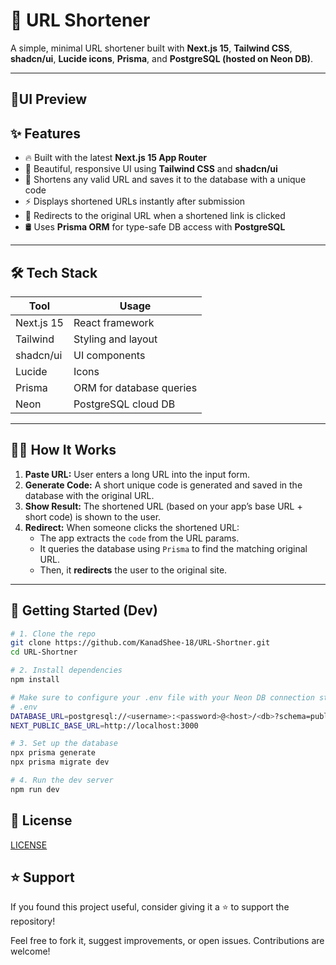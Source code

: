 # 🔗 URL Shortener

A simple, minimal URL shortener built with **Next.js 15**, **Tailwind CSS**, **shadcn/ui**, **Lucide icons**, **Prisma**, and **PostgreSQL (hosted on Neon DB)**.

---

## 📸UI Preview


## ✨ Features

- 🔥 Built with the latest **Next.js 15 App Router**
- 🎨 Beautiful, responsive UI using **Tailwind CSS** and **shadcn/ui**
- 🧠 Shortens any valid URL and saves it to the database with a unique code
- ⚡ Displays shortened URLs instantly after submission
- 🚀 Redirects to the original URL when a shortened link is clicked
- 🛢️ Uses **Prisma ORM** for type-safe DB access with **PostgreSQL**

---

## 🛠️ Tech Stack

| Tool       | Usage                     |
|------------|---------------------------|
| Next.js 15 | React framework           |
| Tailwind   | Styling and layout        |
| shadcn/ui  | UI components             |
| Lucide     | Icons                     |
| Prisma     | ORM for database queries  |
| Neon       | PostgreSQL cloud DB       |

---

## 🧑‍💻 How It Works

1. **Paste URL:** User enters a long URL into the input form.
2. **Generate Code:** A short unique code is generated and saved in the database with the original URL.
3. **Show Result:** The shortened URL (based on your app’s base URL + short code) is shown to the user.
4. **Redirect:** When someone clicks the shortened URL:
   - The app extracts the `code` from the URL params.
   - It queries the database using `Prisma` to find the matching original URL.
   - Then, it **redirects** the user to the original site.

---

## 🧪 Getting Started (Dev)

```bash
# 1. Clone the repo
git clone https://github.com/KanadShee-18/URL-Shortner.git
cd URL-Shortner

# 2. Install dependencies
npm install

# Make sure to configure your .env file with your Neon DB connection string.
# .env
DATABASE_URL=postgresql://<username>:<password>@<host>/<db>?schema=public
NEXT_PUBLIC_BASE_URL=http://localhost:3000

# 3. Set up the database
npx prisma generate
npx prisma migrate dev

# 4. Run the dev server
npm run dev
```


## 📄 License

[LICENSE](LICENCE)


## ⭐ Support

If you found this project useful, consider giving it a ⭐️ to support the repository!

Feel free to fork it, suggest improvements, or open issues. Contributions are welcome!
